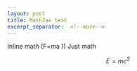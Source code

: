 ```yaml
---
layout: post
title: MathJax test
excerpt_separator:  <!--more-->
---
```


Inline math \(F=ma \))
Just math

$$ E=mc^2 $$




